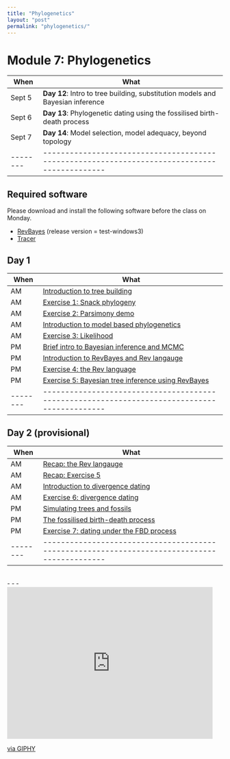 ```yaml
---
title: "Phylogenetics"
layout: "post" 
permalink: "phylogenetics/"
---
```


# Module 7: Phylogenetics 

| When   | What                                                                                       |
|--------|--------------------------------------------------------------------------------------------|
| Sept 5 | **Day 12**: Intro to tree building, substitution models and Bayesian inference             |
| Sept 6 | **Day 13**: Phylogenetic dating using the fossilised birth-death process                   |
| Sept 7 | **Day 14**: Model selection, model adequacy, beyond topology                               |
|--------|--------------------------------------------------------------------------------------------|


## Required software

Please download and install the following software before the class on Monday. 

* [RevBayes](https://github.com/revbayes/revbayes/releases/tag/test-windows3) (release version = test-windows3)
* [Tracer](http://tree.bio.ed.ac.uk/software/tracer/)

## Day 1

| When   | What                                                                                       |
|--------|--------------------------------------------------------------------------------------------|
| AM | [Introduction to tree building]({{site.baseurl}}/slides/7_phylogenetics/part1.pdf)             |
| AM | [Exercise 1: Snack phylogeny]({{site.baseurl}}/phylogenetics/snack_phylogeny)                   |
| AM | [Exercise 2: Parsimony demo]({{site.baseurl}}/phylogenetics/parsimony)                   |
| AM | [Introduction to model based phylogenetics]({{site.baseurl}}/slides/7_phylogenetics/part2.pdf)                     |
| AM | [Exercise 3: Likelihood]({{site.baseurl}}/phylogenetics/likelihood)                  |
| PM | [Brief intro to Bayesian inference and MCMC]({{site.baseurl}}/slides/7_phylogenetics/part4.pdf) |
| PM | [Introduction to RevBayes and Rev langauge]({{site.baseurl}}/slides/7_phylogenetics/part3_RB_intro.pdf) |
| PM | [Exercise 4: the Rev language]({{site.baseurl}}/phylogenetics/revbayes)        |
| PM | [Exercise 5: Bayesian tree inference using RevBayes]({{site.baseurl}}/phylogenetics/bayesian)        |
|--------|--------------------------------------------------------------------------------------------|


## Day 2 (provisional)

| When   | What                                                                                       |
|--------|--------------------------------------------------------------------------------------------|
| AM | [Recap: the Rev langauge]({{site.baseurl}}/slides/7_phylogenetics/part3_RB_intro.pdf) |
| AM | [Recap: Exercise 5]({{site.baseurl}}/phylogenetics/bayesian)        |
| AM | [Introduction to divergence dating]({{site.baseurl}}/slides/7_phylogenetics/part5.pdf)                     |
| AM | [Exercise 6: divergence dating]({{site.baseurl}}/phylogenetics/dating)                  |
| PM | [Simulating trees and fossils]({{site.baseurl}}/slides/7_phylogenetics/fbd_sim) |
| PM | [The fossilised birth-death process]({{site.baseurl}}/slides/7_phylogenetics/part3_RB_intro.pdf) |
| PM | [Exercise 7: dating under the FBD process]({{site.baseurl}}/phylogenetics/fbd_inf)        |
|--------|--------------------------------------------------------------------------------------------|

<br>
- - -
<br>

<iframe src="https://giphy.com/embed/R46UjhMjeOGVhKS1sD" width="480" height="354" frameBorder="0" class="giphy-embed" allowFullScreen></iframe><p><a href="https://giphy.com/gifs/tcm-black-excellence-nicholas-brothers-the-R46UjhMjeOGVhKS1sD">via GIPHY</a></p>
